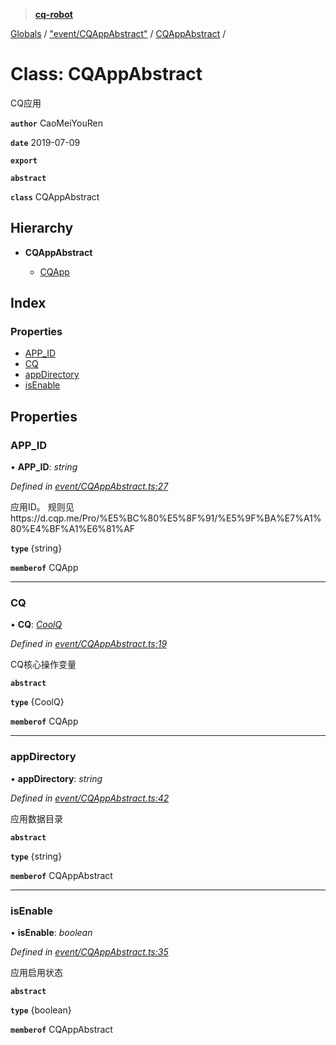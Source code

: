 > **[cq-robot](../README.md)**

[Globals](../globals.md) / ["event/CQAppAbstract"](../modules/_event_cqappabstract_.md) / [CQAppAbstract](_event_cqappabstract_.cqappabstract.md) /

# Class: CQAppAbstract

CQ应用

**`author`** CaoMeiYouRen

**`date`** 2019-07-09

**`export`** 

**`abstract`** 

**`class`** CQAppAbstract

## Hierarchy

* **CQAppAbstract**

  * [CQApp](_event_cqapp_.cqapp.md)

## Index

### Properties

* [APP_ID](_event_cqappabstract_.cqappabstract.md#app_id)
* [CQ](_event_cqappabstract_.cqappabstract.md#cq)
* [appDirectory](_event_cqappabstract_.cqappabstract.md#appdirectory)
* [isEnable](_event_cqappabstract_.cqappabstract.md#isenable)

## Properties

###  APP_ID

• **APP_ID**: *string*

*Defined in [event/CQAppAbstract.ts:27](https://github.com/CaoMeiYouRen/node-cq-robot/blob/0d80772/src/event/CQAppAbstract.ts#L27)*

应用ID。
规则见https://d.cqp.me/Pro/%E5%BC%80%E5%8F%91/%E5%9F%BA%E7%A1%80%E4%BF%A1%E6%81%AF

**`type`** {string}

**`memberof`** CQApp

___

###  CQ

• **CQ**: *[CoolQ](_entity_coolq_.coolq.md)*

*Defined in [event/CQAppAbstract.ts:19](https://github.com/CaoMeiYouRen/node-cq-robot/blob/0d80772/src/event/CQAppAbstract.ts#L19)*

 CQ核心操作变量

**`abstract`** 

**`type`** {CoolQ}

**`memberof`** CQApp

___

###  appDirectory

• **appDirectory**: *string*

*Defined in [event/CQAppAbstract.ts:42](https://github.com/CaoMeiYouRen/node-cq-robot/blob/0d80772/src/event/CQAppAbstract.ts#L42)*

应用数据目录

**`abstract`** 

**`type`** {string}

**`memberof`** CQAppAbstract

___

###  isEnable

• **isEnable**: *boolean*

*Defined in [event/CQAppAbstract.ts:35](https://github.com/CaoMeiYouRen/node-cq-robot/blob/0d80772/src/event/CQAppAbstract.ts#L35)*

应用启用状态

**`abstract`** 

**`type`** {boolean}

**`memberof`** CQAppAbstract